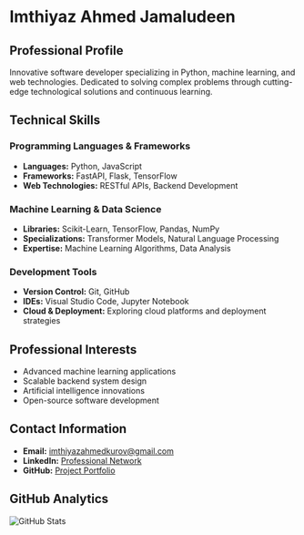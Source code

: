 # Imthiyaz Ahmed Jamaludeen

## Professional Profile

Innovative software developer specializing in Python, machine learning, and web technologies. Dedicated to solving complex problems through cutting-edge technological solutions and continuous learning.

## Technical Skills

### Programming Languages & Frameworks
- **Languages:** Python, JavaScript
- **Frameworks:** FastAPI, Flask, TensorFlow
- **Web Technologies:** RESTful APIs, Backend Development

### Machine Learning & Data Science
- **Libraries:** Scikit-Learn, TensorFlow, Pandas, NumPy
- **Specializations:** Transformer Models, Natural Language Processing
- **Expertise:** Machine Learning Algorithms, Data Analysis

### Development Tools
- **Version Control:** Git, GitHub
- **IDEs:** Visual Studio Code, Jupyter Notebook
- **Cloud & Deployment:** Exploring cloud platforms and deployment strategies

## Professional Interests
- Advanced machine learning applications
- Scalable backend system design
- Artificial intelligence innovations
- Open-source software development

## Contact Information
- **Email:** imthiyazahmedkurov@gmail.com
- **LinkedIn:** [Professional Network](https://www.linkedin.com/in/ahmed43)
- **GitHub:** [Project Portfolio](https://github.com/ahmedkurov)

## GitHub Analytics
![GitHub Stats](https://github-readme-stats.vercel.app/api?username=ahmedkurov&show_icons=true&theme=default)
